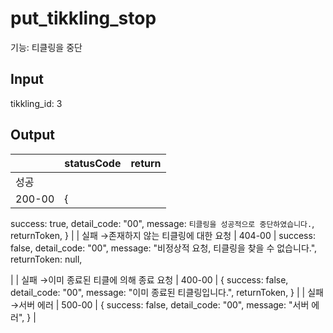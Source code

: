 # put_tikkling_stop

기능: 티클링을 중단

## Input

tikkling_id: 3

## Output

|  | statusCode | return |
| --- | --- | --- |
| 성공
 | 200-00 | {
 success: true,
 detail_code: "00",
  message: `티클링을 성공적으로 중단하였습니다.`,
  returnToken,
} |
| 실패
→존재하지 않는 티클링에 대한 요청 | 404-00 | success: false,
 detail_code: "00",
message: "비정상적 요청, 티클링을 찾을 수 없습니다.",
returnToken: null,

 |
| 실패
→이미 종료된 티클에 의해 종료 요청 | 400-00 | {
success: false,
detail_code: "00",
message: "이미 종료된 티클링입니다.",
returnToken,
} |
| 실패
→서버 에러 | 500-00 | {
success: false,
detail_code: "00",
message: "서버 에러",
} |